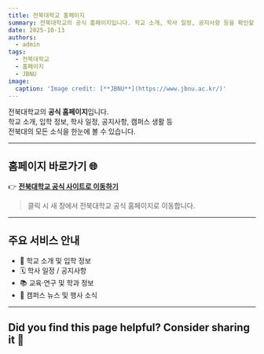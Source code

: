 ```yaml
---
title: 전북대학교 홈페이지
summary: 전북대학교의 공식 홈페이지입니다. 학교 소개, 학사 일정, 공지사항 등을 확인할 수 있습니다.
date: 2025-10-13
authors:
  - admin
tags:
  - 전북대학교
  - 홈페이지
  - JBNU
image:
  caption: 'Image credit: [**JBNU**](https://www.jbnu.ac.kr/)'
---
```


전북대학교의 **공식 홈페이지**입니다.  
학교 소개, 입학 정보, 학사 일정, 공지사항, 캠퍼스 생활 등  
전북대의 모든 소식을 한눈에 볼 수 있습니다.

---

## 홈페이지 바로가기 🌐

👉 [**전북대학교 공식 사이트로 이동하기**](https://www.jbnu.ac.kr/)  

> 클릭 시 새 창에서 전북대학교 공식 홈페이지로 이동합니다.

---

## 주요 서비스 안내

- 🏫 학교 소개 및 입학 정보  
- 🗓️ 학사 일정 / 공지사항  
- 📚 교육·연구 및 학과 정보  
- 💬 캠퍼스 뉴스 및 행사 소식  

---

## Did you find this page helpful? Consider sharing it 🙌
